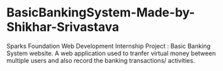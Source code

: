 # BasicBankingSystem-Made-by-Shikhar-Srivastava
 Sparks Foundation Web Development Internship Project : Basic Banking System website.  A web application used to tranfer virtual money between multiple users and also record the banking transactions/ activities.
